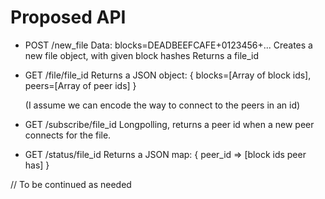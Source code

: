 Proposed API
============

* POST /new_file
  Data: blocks=DEADBEEFCAFE+0123456+...
  Creates a new file object, with given block hashes
  Returns a file_id

* GET /file/file_id
  Returns a JSON object:
  { blocks=[Array of block ids],
    peers=[Array of peer ids]
  }

  (I assume we can encode the way to connect to the peers in an id)

* GET /subscribe/file_id
  Longpolling, returns a peer id when a new peer connects for the file.

* GET /status/file_id
  Returns a JSON map:
  { peer_id => [block ids peer has] }

// To be continued as needed
